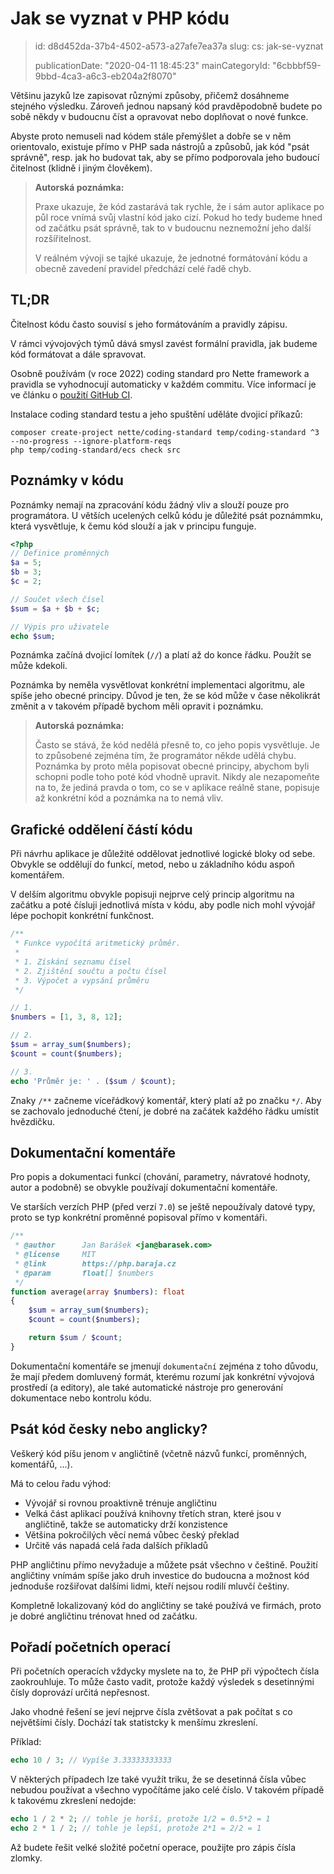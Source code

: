 Jak se vyznat v PHP kódu
========================

> id: d8d452da-37b4-4502-a573-a27afe7ea37a
> slug:
> 	cs: jak-se-vyznat
> 
> publicationDate: "2020-04-11 18:45:23"
> mainCategoryId: "6cbbbf59-9bbd-4ca3-a6c3-eb204a2f8070"

Většinu jazyků lze zapisovat různými způsoby, přičemž dosáhneme stejného výsledku. Zároveň jednou napsaný kód pravděpodobně budete po sobě někdy v budoucnu číst a opravovat nebo doplňovat o nové funkce.

Abyste proto nemuseli nad kódem stále přemýšlet a dobře se v něm orientovalo, existuje přímo v PHP sada nástrojů a způsobů, jak kód "psát správně", resp. jak ho budovat tak, aby se přímo podporovala jeho budoucí čitelnost (klidně i jiným člověkem).

> **Autorská poznámka:**
>
> Praxe ukazuje, že kód zastarává tak rychle, že i sám autor aplikace po půl roce vnímá svůj vlastní kód jako cizí. Pokud ho tedy budeme hned od začátku psát správně, tak to v budoucnu neznemožní jeho další rozšířitelnost.
>
> V reálném vývoji se tajké ukazuje, že jednotné formátování kódu a obecně zavedení pravidel předchází celé řadě chyb.

TL;DR
-----

Čitelnost kódu často souvisí s jeho formátováním a pravidly zápisu.

V rámci vývojových týmů dává smysl zavést formální pravidla, jak budeme kód formátovat a dále spravovat.

Osobně používám (v roce 2022) coding standard pro Nette framework a pravidla se vyhodnocují automaticky v každém commitu. Více informací je ve článku o [použití GitHub CI](https://php.baraja.cz/github-actions-nejlepsi-ci-pro-rok-2021#hotove-priklady).

Instalace coding standard testu a jeho spuštění uděláte dvojicí příkazů:

```shell
composer create-project nette/coding-standard temp/coding-standard ^3 --no-progress --ignore-platform-reqs
php temp/coding-standard/ecs check src
```

Poznámky v kódu
---------------

Poznámky nemají na zpracování kódu žádný vliv a slouží pouze pro programátora. U větších ucelených celků kódu je důležité psát poznámmku, která vysvětluje, k čemu kód slouží a jak v principu funguje.

```php
<?php
// Definice proměnných
$a = 5;
$b = 3;
$c = 2;

// Součet všech čísel
$sum = $a + $b + $c;

// Výpis pro uživatele
echo $sum;
```

Poznámka začíná dvojicí lomítek (`//`) a platí až do konce řádku. Použít se může kdekoli.

Poznámka by neměla vysvětlovat konkrétní implementaci algoritmu, ale spíše jeho obecné principy. Důvod je ten, že se kód může v čase několikrát změnit a v takovém případě bychom měli opravit i poznámku.

> **Autorská poznámka:**
>
> Často se stává, že kód nedělá přesně to, co jeho popis vysvětluje. Je to způsobené zejména tím, že programátor někde udělá chybu. Poznámka by proto měla popisovat obecné principy, abychom byli schopni podle toho poté kód vhodně upravit. Nikdy ale nezapomeňte na to, že jediná pravda o tom, co se v aplikace reálně stane, popisuje až konkrétní kód a poznámka na to nemá vliv.

Grafické oddělení částí kódu
----------------------------

Při návrhu aplikace je důležité oddělovat jednotlivé logické bloky od sebe. Obvykle se oddělují do funkcí, metod, nebo u základního kódu aspoň komentářem.

V delším algoritmu obvykle popisuji nejprve celý princip algoritmu na začátku a poté čísluji jednotlivá místa v kódu, aby podle nich mohl vývojář lépe pochopit konkrétní funkčnost.

```php
/**
 * Funkce vypočítá aritmetický průměr.
 *
 * 1. Získání seznamu čísel
 * 2. Zjištění součtu a počtu čísel
 * 3. Výpočet a vypsání průměru
 */

// 1.
$numbers = [1, 3, 8, 12];

// 2.
$sum = array_sum($numbers);
$count = count($numbers);

// 3.
echo 'Průměr je: ' . ($sum / $count);
```

Znaky `/**` začneme víceřádkový komentář, který platí až po značku `*/`. Aby se zachovalo jednoduché čtení, je dobré na začátek každého řádku umístit hvězdičku.

Dokumentační komentáře
----------------------

Pro popis a dokumentaci funkcí (chování, parametry, návratové hodnoty, autor a podobně) se obvykle používají dokumentační komentáře.

Ve starších verzích PHP (před verzí `7.0`) se ještě nepoužívaly datové typy, proto se typ konkrétní proměnné popisoval přímo v komentáři.

```php
/**
 * @author      Jan Barášek <jan@barasek.com>
 * @license     MIT
 * @link        https://php.baraja.cz
 * @param       float[] $numbers
 */
function average(array $numbers): float
{
    $sum = array_sum($numbers);
    $count = count($numbers);

    return $sum / $count;
}
```

Dokumentační komentáře se jmenují `dokumentační` zejména z toho důvodu, že mají předem domluvený formát, kterému rozumí jak konkrétní vývojová prostředí (a editory), ale také automatické nástroje pro generování dokumentace nebo kontrolu kódu.

Psát kód česky nebo anglicky?
-----------------------------

Veškerý kód píšu jenom v angličtině (včetně názvů funkcí, proměnných, komentářů, ...).

Má to celou řadu výhod:

- Vývojář si rovnou proaktivně trénuje angličtinu
- Velká část aplikací používá knihovny třetích stran, které jsou v angličtině, takže se automaticky drží konzistence
- Většina pokročilých věcí nemá vůbec český překlad
- Určitě vás napadá celá řada dalších příkladů

PHP angličtinu přímo nevyžaduje a můžete psát všechno v češtině. Použití angličtiny vnímám spíše jako druh investice do budoucna a možnost kód jednoduše rozšiřovat dalšími lidmi, kteří nejsou rodilí mluvčí češtiny.

Kompletně lokalizovaný kód do angličtiny se také používá ve firmách, proto je dobré angličtinu trénovat hned od začátku.

Pořadí početních operací
------------------------

Při početních operacích vždycky myslete na to, že PHP při výpočtech čísla zaokrouhluje. To může často vadit, protože každý výsledek s desetinnými čísly doprovází určitá nepřesnost.

Jako vhodné řešení se jeví nejprve čísla zvětšovat a pak počítat s co největšími čísly. Dochází tak statistcky k menšímu zkreslení.

Příklad:

```php
echo 10 / 3; // Vypíše 3.33333333333
```

V některých případech lze také využít triku, že se desetinná čísla vůbec nebudou používat a všechno vypočítáme jako celé číslo. V takovém případě k takovému zkreslení nedojde:

```php
echo 1 / 2 * 2; // tohle je horší, protože 1/2 = 0.5*2 = 1
echo 2 * 1 / 2; // tohle je lepší, protože 2*1 = 2/2 = 1
```

Až budete řešit velké složité početní operace, použijte pro zápis čísla zlomky.
